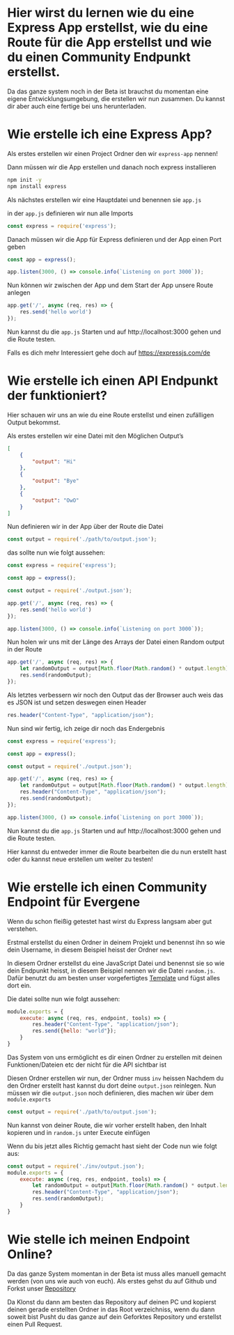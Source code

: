 # Hier wirst du lernen wie du eine Express App erstellst, wie du eine Route für die App erstellst und wie du einen Community Endpunkt erstellst.

Da das ganze system noch in der Beta ist brauchst du momentan eine eigene Entwicklungsumgebung, die erstellen wir nun zusammen. Du kannst dir aber auch eine fertige bei uns herunterladen.

# Wie erstelle ich eine Express App?
Als erstes erstellen wir einen Project Ordner den wir `express-app` nennen!


Dann müssen wir die App erstellen und danach noch express installieren
```sh
npm init -y
npm install express
```

Als nächstes erstellen wir eine Hauptdatei und benennen sie `app.js`

in der `app.js` definieren wir nun alle Imports

```js
const express = require('express');
```
Danach müssen wir die App für Express definieren und der App einen Port geben

```js
const app = express();

app.listen(3000, () => console.info(`Listening on port 3000`));
```

Nun können wir zwischen der App und dem Start der App unsere Route anlegen
```js
app.get('/', async (req, res) => {
    res.send('hello world')
});
```
Nun kannst du die `app.js` Starten und auf http://localhost:3000 gehen und die Route testen.

Falls es dich mehr Interessiert gehe doch auf https://expressjs.com/de

# Wie erstelle ich einen API Endpunkt der funktioniert?

Hier schauen wir uns an wie du eine Route erstellst und einen zufälligen Output bekommst.

Als erstes erstellen wir eine Datei mit den Möglichen Output’s

```json
[
    {
        "output": "Hi"
    },
    {
        "output": "Bye"
    },
    {
        "output": "OwO"
    }
]
```
Nun definieren wir in der App über der Route die Datei

```js
const output = require('./path/to/output.json');
```

das sollte nun wie folgt aussehen:
```js
const express = require('express');

const app = express();

const output = require('./output.json');

app.get('/', async (req, res) => {
    res.send('hello world')
});

app.listen(3000, () => console.info(`Listening on port 3000`));
```
Nun holen wir uns mit der Länge des Arrays der Datei einen Random output in der Route
```js
app.get('/', async (req, res) => {
    let randomOutput = output[Math.floor(Math.random() * output.length)];
    res.send(randomOutput);
});
```

Als letztes verbessern wir noch den Output das der Browser auch weis das es JSON ist und setzen deswegen einen Header

```js
res.header("Content-Type", "application/json");
```

Nun sind wir fertig, ich zeige dir noch das Endergebnis
```js
const express = require('express');

const app = express();

const output = require('./output.json');

app.get('/', async (req, res) => {
    let randomOutput = output[Math.floor(Math.random() * output.length)];
    res.header("Content-Type", "application/json");
    res.send(randomOutput);
});

app.listen(3000, () => console.info(`Listening on port 3000`));
```
Nun kannst du die `app.js` Starten und auf http://localhost:3000 gehen und die Route testen.

Hier kannst du entweder immer die Route bearbeiten die du nun erstellt hast oder du kannst neue erstellen um weiter zu testen!

# Wie erstelle ich einen Community Endpoint für Evergene
Wenn du schon fleißig getestet hast wirst du Express langsam aber gut verstehen.

Erstmal erstellst du einen Ordner in deinem Projekt und benennst ihn so wie dein Username, in diesem Beispiel heisst der Ordner `newt`

In diesem Ordner erstellst du eine JavaScript Datei und benennst sie so wie dein Endpunkt heisst, in diesem Beispiel nennen wir die Datei `random.js`. Dafür benutzt du am besten unser vorgefertigtes [Template](https://github.com/EvergeneIO/community-endpoints/blob/main/template/template.js) und fügst alles dort ein.

Die datei sollte nun wie folgt aussehen:
```js
module.exports = {
    execute: async (req, res, endpoint, tools) => {
        res.header("Content-Type", "application/json");
        res.send({hello: "world"});
    }
}
```
Das System von uns ermöglicht es dir einen Ordner zu erstellen mit deinen Funktionen/Dateien etc der nicht für die API sichtbar ist

Diesen Ordner erstellen wir nun, der Ordner muss `inv` heissen
Nachdem du den Ordner erstellt hast kannst du dort deine `output.json` reinlegen.
Nun müssen wir die `output.json` noch definieren, dies machen wir über dem `module.exports`
```js
const output = require('./path/to/output.json');
```
Nun kannst von deiner Route, die wir vorher erstellt haben, den Inhalt kopieren und in `random.js` unter Execute einfügen

Wenn du bis jetzt alles Richtig gemacht hast sieht der Code nun wie folgt aus:
```js
const output = require('./inv/output.json');
module.exports = {
    execute: async (req, res, endpoint, tools) => {
        let randomOutput = output[Math.floor(Math.random() * output.length)];
        res.header("Content-Type", "application/json");
        res.send(randomOutput);
    }
}
```

# Wie stelle ich meinen Endpoint Online?
Da das ganze System momentan in der Beta ist muss alles manuell gemacht werden (von uns wie auch von euch).
Als erstes gehst du auf Github und Forkst unser [Repository](https://github.com/EvergeneIO/community-endpoints)

Da Klonst du dann am besten das Repository auf deinen PC und kopierst deinen gerade erstellten Ordner in das Root verzeichniss, wenn du dann soweit bist Pusht du das ganze auf dein Geforktes Repository und erstellst einen Pull Request.
